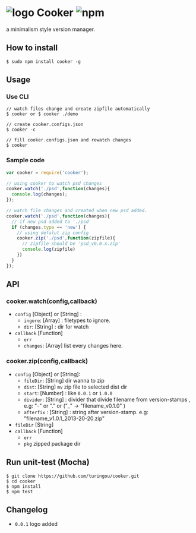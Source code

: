 # ![logo](http://ww4.sinaimg.cn/large/61ff0de3jw1e76l9veqwsj20190190sj.jpg) Cooker ![npm](https://badge.fury.io/js/cooker.png)

a minimalism style version manager.

## How to install

````
$ sudo npm install cooker -g
````

## Usage

### Use CLI
````
// watch files change and create zipfile automatically
$ cooker or $ cooker ./demo

// create cooker.configs.json
$ cooker -c

// fill cooker.configs.json and rewatch changes
$ cooker
````

### Sample code

````javascript
var cooker = require('cooker');

// using cooker to watch psd changes
cooker.watch('./psd',function(changes){
  console.log(changes);
});

// watch file changes and created when new psd added.
cooker.watch('./psd',function(changes){
  // if new psd added to './psd'
  if (changes.type == 'new') {
    // using defalut zip config
    cooker.zip('./psd',function(zipfile){
      // zipfile should be 'psd_v0.0.x.zip'
      console.log(zipfile)
    })
  }
});
````

## API

### cooker.watch(config,callback) 
- `config` [Object] or [String] :
  - `ingore`: [Array] : filetypes to ignore.
  - `dir`: [String] : dir for watch
- `callback` [Function]
  - `err`
  - `changes`: [Array] list every changes here.
 
### cooker.zip(config,callback)
- `config` [Object] or [String]:
  - `fileDir`: [String] dir wanna to zip
  - `dist`: [String] `mv` zip file to selected dist dir
  - `start`: [Number] : like `0.0.1` or `1.0.0`
  - `divider`: [String] : divider that divide filename from version-stamps , e.g: "-" or "." or ("_" -> "filename_v0.1.0" )
  - `afterfix` : [String] : string after version-stamp. e.g: "filename_v1.0.1_2013-20-20.zip"
- `fileDir` [String]
- `callback` [Function]
  - `err`
  - `pkg` zipped package dir

## Run unit-test (Mocha)

````
$ git clone https://github.com/turingou/cooker.git
$ cd cooker
$ npm install 
$ npm test
````

## Changelog

- `0.0.1` logo added